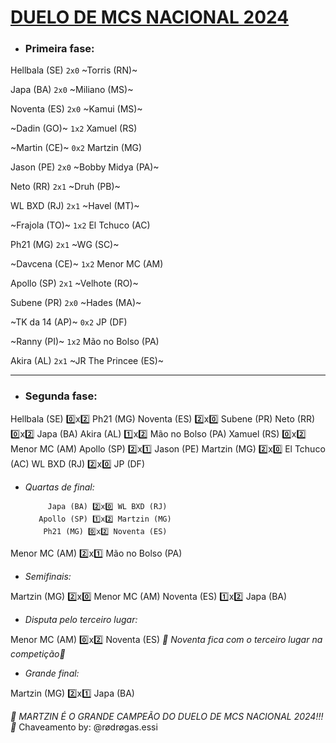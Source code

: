 # [DUELO DE MCS NACIONAL 2024](https://www.youtube.com/live/FambjMUOcJ4?si=lftwyO3ppSphmMAo)

- ### Primeira fase:

Hellbala (SE) `2x0` ~Torris (RN)~

Japa (BA) `2x0` ~Miliano (MS)~

Noventa (ES) `2x0` ~Kamui (MS)~

~Dadin (GO)~ `1x2` Xamuel (RS)

~Martin (CE)~ `0x2` Martzin (MG)

Jason (PE) `2x0` ~Bobby Midya (PA)~

Neto (RR) `2x1` ~Druh (PB)~

WL BXD (RJ) `2x1` ~Havel (MT)~

~Frajola (TO)~ `1x2` El Tchuco (AC)

Ph21 (MG) `2x1` ~WG (SC)~

~Davcena (CE)~ `1x2` Menor MC (AM)

Apollo (SP) `2x1` ~Velhote (RO)~

Subene (PR) `2x0` ~Hades (MA)~

~TK da 14 (AP)~ `0x2` JP (DF)

~Ranny (PI)~ `1x2` Mão no Bolso (PA)

Akira (AL) `2x1` ~JR The Princee (ES)~

---------------------------------------------------

- ### Segunda fase:

 Hellbala (SE) 0️⃣x2️⃣ Ph21 (MG)
Noventa (ES) 2️⃣x0️⃣ Subene (PR)
      Neto (RR) 0️⃣x2️⃣ Japa (BA)
      Akira (AL) 1️⃣x2️⃣ Mão no Bolso (PA)
  Xamuel (RS) 0️⃣x2️⃣ Menor MC (AM)
    Apollo (SP) 2️⃣x1️⃣ Jason (PE)
Martzin (MG) 2️⃣x0️⃣ El Tchuco (AC)
 WL BXD (RJ) 2️⃣x0️⃣ JP (DF)

- *Quartas de final:*

           Japa (BA) 2️⃣x0️⃣ WL BXD (RJ)
         Apollo (SP) 1️⃣x2️⃣ Martzin (MG)
          Ph21 (MG) 0️⃣x2️⃣ Noventa (ES)
Menor MC (AM) 2️⃣x1️⃣ Mão no Bolso (PA)

- *Semifinais:*

Martzin (MG) 2️⃣x0️⃣ Menor MC (AM)
Noventa (ES) 1️⃣x2️⃣ Japa (BA)

- *Disputa pelo terceiro lugar:*

Menor MC (AM) 0️⃣x2️⃣ Noventa (ES)
*_🥉 Noventa fica com o terceiro lugar na competição🥉_*

- *Grande final:*

Martzin (MG) 2️⃣x1️⃣ Japa (BA)

*_🥇 MARTZIN É O GRANDE CAMPEÃO DO DUELO DE MCS NACIONAL 2024!!! 🥇_*
Chaveamento by: @rødrøgas.essi